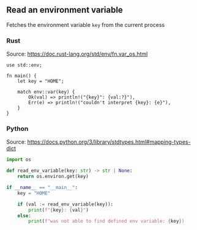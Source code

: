 ## Read an environment variable 

Fetches the environment variable `key` from the current process

### Rust

Source: https://doc.rust-lang.org/std/env/fn.var_os.html

```rust,edition2021,no_run
use std::env;

fn main() {
    let key = "HOME";

    match env::var(key) {
        Ok(val) => println!("{key}": {val:?}"),
        Err(e) => println!("couldn't interpret {key}: {e}"),
    }
}
```


### Python

Source: https://docs.python.org/3/library/stdtypes.html#mapping-types-dict

```python
import os

def read_env_variable(key: str) -> str | None:
    return os.environ.get(key)

if __name__ == "__main__":
    key = "HOME"

    if (val := read_env_variable(key)):
        print(f"{key}: {val}")
    else:
        print(f"was not able to find defined env variable: {key})
```